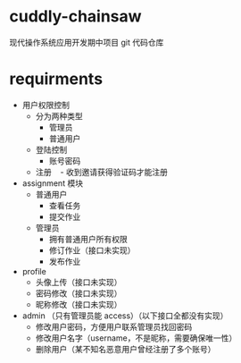 # cuddly-chainsaw
现代操作系统应用开发期中项目 git 代码仓库

# requirments

- 用户权限控制
  - 分为两种类型
    - 管理员
    - 普通用户
  - 登陆控制
    - 账号密码
  - 注册
    - 收到邀请获得验证码才能注册
- assignment 模块
  - 普通用户
    - 查看任务
    - 提交作业
  - 管理员
    - 拥有普通用户所有权限
    - 修订作业（接口未实现）
    - 发布作业
- profile
  - 头像上传（接口未实现）
  - 密码修改（接口未实现）
  - 昵称修改（接口未实现）
- admin （只有管理员能 access）（以下接口全都没有实现）
  - 修改用户密码，方便用户联系管理员找回密码
  - 修改用户名字（username，不是昵称，需要确保唯一性）
  - 删除用户（某不知名恶意用户曾经注册了多个账号）
